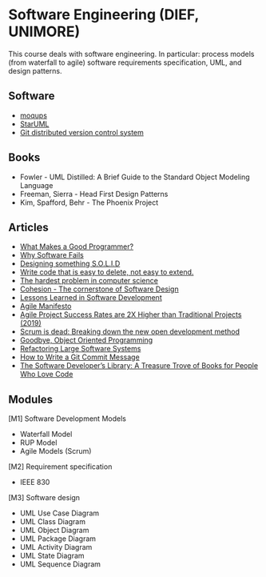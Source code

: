 # Software Engineering (DIEF, UNIMORE) 

This course deals with software engineering. In particular: process models (from waterfall to agile) software requirements specification, UML, and design patterns. 

## Software
* [moqups](https://moqups.com/)
* [StarUML](http://staruml.io/)
* [Git distributed version control system](https://git-scm.com/)

## Books
* Fowler - UML Distilled: A Brief Guide to the Standard Object Modeling Language
* Freeman, Sierra - Head First Design Patterns
* Kim, Spafford, Behr - The Phoenix Project

## Articles
* [What Makes a Good Programmer?](https://henrikwarne.com/2014/06/30/what-makes-a-good-programmer/)
* [Why Software Fails](https://spectrum.ieee.org/computing/software/why-software-fails)
* [Designing something S.O.L.I.D](https://www.novoda.com/blog/designing-something-solid/) 
* [Write code that is easy to delete, not easy to extend.](http://programmingisterrible.com/post/139222674273/write-code-that-is-easy-to-delete-not-easy-to) 
* [The hardest problem in computer science](https://eev.ee/blog/2016/07/26/the-hardest-problem-in-computer-science/)
* [Cohesion - The cornerstone of Software Design](https://codurance.com/software-creation/2016/03/03/cohesion-cornerstone-software-design) 
* [Lessons Learned in Software Development](https://henrikwarne.com/2015/04/16/lessons-learned-in-software-development/) 
* [Agile Manifesto](http://agilemanifesto.org/)
* [Agile Project Success Rates are 2X Higher than Traditional Projects (2019)](https://vitalitychicago.com/blog/agile-projects-are-more-successful-traditional-projects/)
* [Scrum is dead: Breaking down the new open development method](https://opensource.com/business/15/11/open-development-method)
* [Goodbye, Object Oriented Programming](https://medium.com/@cscalfani/goodbye-object-oriented-programming-a59cda4c0e53#.a1f5rbp2r) 
* [Refactoring Large Software Systems](http://www.methodsandtools.com/archive/archive.php?id=98) 
* [How to Write a Git Commit Message](https://chris.beams.io/posts/git-commit/#why-not-how) 
* [The Software Developer’s Library: A Treasure Trove of Books for People Who Love Code](https://medium.com/javascript-scene/the-software-developer-s-library-a-treasure-trove-of-books-for-people-who-love-code-f9bc92c7883b#.8b83u6fks) 

## Modules

[M1] Software Development Models
* Waterfall Model
* RUP Model
* Agile Models (Scrum)

[M2] Requirement specification
* IEEE 830

[M3] Software design
* UML Use Case Diagram
* UML Class Diagram
* UML Object Diagram
* UML Package Diagram
* UML Activity Diagram
* UML State Diagram
* UML Sequence Diagram


